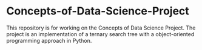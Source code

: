 # Concepts-of-Data-Science-Project
This repository is for working on the Concepts of Data Science Project. The project is an implementation of a ternary search tree with a object-oriented programming approach in Python.
